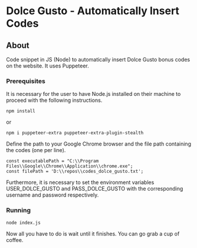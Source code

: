 # Dolce Gusto - Automatically Insert Codes

## About

Code snippet in JS (Node) to automatically insert Dolce Gusto bonus codes on the website. It uses Puppeteer.

### Prerequisites

It is necessary for the user to have Node.js installed on their machine to proceed with the following instructions.


```
npm install
```
or

```
npm i puppeteer-extra puppeteer-extra-plugin-stealth
```

Define the path to your Google Chrome browser and the file path containing the codes (one per line).

```
const executablePath = "C:\\Program Files\\Google\\Chrome\\Application\\chrome.exe";
const filePath = 'D:\\repos\\codes_dolce_gusto.txt';
```

Furthermore, it is necessary to set the environment variables USER_DOLCE_GUSTO and PASS_DOLCE_GUSTO with the corresponding username and password respectively.

### Running

```
node index.js
```

Now all you have to do is wait until it finishes. You can go grab a cup of coffee.
